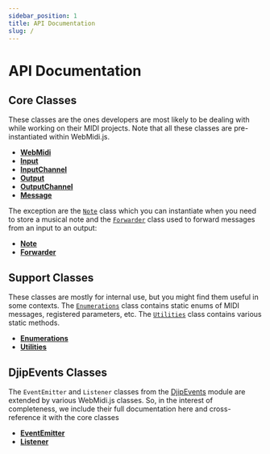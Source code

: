 ```yaml
---
sidebar_position: 1
title: API Documentation
slug: /
---
```


# API Documentation

## Core Classes

These classes are the ones developers are most likely to be dealing with while working on their MIDI 
projects. Note that all these classes are pre-instantiated within WebMidi.js.

* [**WebMidi**](classes/WebMidi)
* [**Input**](classes/Input)
* [**InputChannel**](classes/InputChannel)
* [**Output**](classes/Output)
* [**OutputChannel**](classes/OutputChannel)
* [**Message**](classes/Message)

The exception are the [`Note`](classes/Note) class which you can instantiate when you need to store 
a musical note and the [`Forwarder`](classes/Forwarder) class used to forward messages from an input
to an output:

* [**Note**](classes/Note)
* [**Forwarder**](classes/Forwarder)

## Support Classes

These classes are mostly for internal use, but you might find them useful in some contexts. The 
[`Enumerations`](classes/Enumerations) class contains static enums of MIDI messages, registered 
parameters, etc. The [`Utilities`](classes/Utilities) class contains various static methods. 

* [**Enumerations**](classes/Enumerations)
* [**Utilities**](classes/Utilities)

## DjipEvents Classes

The `EventEmitter` and `Listener` classes from the [DjipEvents](https://github.com/djipco/djipevents)
module are extended by various WebMidi.js classes. So, in the interest of completeness, we include
their full documentation here and cross-reference it with the core classes

* [**EventEmitter**](classes/EventEmitter)
* [**Listener**](classes/Listener)
